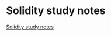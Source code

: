 # Solidity study notes
[Solidity study notes](https://aiwithcloud.com/2022/09/19/solidity_study_notes/)